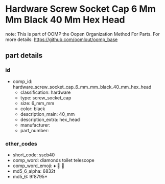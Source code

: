 # Hardware Screw Socket Cap 6 Mm Mm Black 40 Mm Hex Head  

note: This is part of OOMP the Oopen Organization Method For Parts. For more details: https://github.com/oomlout/oomp_base

##  part details





### id
* oomp_id: hardware_screw_socket_cap_6_mm_mm_black_40_mm_hex_head
  * classification: hardware
  * type: screw_socket_cap
  * size: 6_mm_mm
  * color: black
  * description_main: 40_mm
  * description_extra: hex_head
  * manufacturer: 
  * part_number: 

### other_codes
* short_code: sscb40
* oomp_word: diamonds toilet telescope
* oomp_word_emoji: :diamonds: :toilet: :telescope:
* md5_6_alpha: 6832t
* md5_6: 9f8795* 